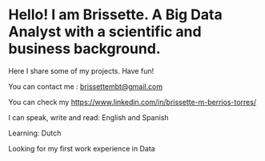 # Hello! I am Brissette. A Big Data Analyst with a scientific and business background. 
Here I share some of my projects. Have fun! 

You can contact me : brissettembt@gmail.com 

You can check my https://www.linkedin.com/in/brissette-m-berrios-torres/

I can speak, write and read: English and Spanish

Learning: Dutch

Looking for my first work experience in Data
